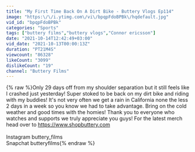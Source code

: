 ```yaml
---
title: "My First Time Back On A Dirt Bike - Buttery Vlogs Ep114"
image: "https:\/\/i.ytimg.com\/vi\/bpqpFdoBPBk\/hqdefault.jpg"
vid_id: "bpqpFdoBPBk"
categories: "Sports"
tags: ["buttery films","buttery vlogs","Connor ericsson"]
date: "2021-10-14T12:42:49+03:00"
vid_date: "2021-10-13T00:00:13Z"
duration: "PT21M4S"
viewcount: "86328"
likeCount: "3099"
dislikeCount: "19"
channel: "Buttery Films"
---
```

{% raw %}Only 29 days off from my shoulder separation but it still feels like I crashed just yesterday! Super stoked to be back on my dirt bike and riding with my buddies! It's not very often we get a rain in California none the less 2 days in a week so you know we had to take advantage. Bring on the cold weather and good times with the homies! Thank you to everyone who watches and supports we truly appreciate you guys! For the latest merch head over to <a rel="nofollow" target="blank" href="https://www.shopbuttery.com">https://www.shopbuttery.com</a><br /><br />Instagram buttery_films<br />Snapchat butteryfilms{% endraw %}

